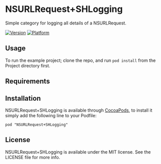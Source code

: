 # NSURLRequest+SHLogging

Simple category for logging all details of a NSURLRequest.

[![Version](http://cocoapod-badges.herokuapp.com/v/NSURLRequestLogger/badge.png)](http://cocoadocs.org/docsets/NSURLRequest+SHLogging)
[![Platform](http://cocoapod-badges.herokuapp.com/p/NSURLRequestLogger/badge.png)](http://cocoadocs.org/docsets/NSURLRequest+SHLogging)

## Usage

To run the example project; clone the repo, and run `pod install` from the Project directory first.

## Requirements

## Installation

NSURLRequest+SHLogging is available through [CocoaPods](http://cocoapods.org), to install
it simply add the following line to your Podfile:

    pod "NSURLRequest+SHLogging"

## License

NSURLRequest+SHLogging is available under the MIT license. See the LICENSE file for more info.

